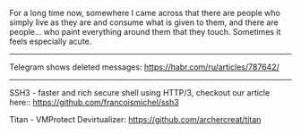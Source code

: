 For a long time now, somewhere I came across that there are people who simply live as they are and consume what is given to them, and there are people... who paint everything around them that they touch. Sometimes it feels especially acute.

----

Telegram shows deleted messages: https://habr.com/ru/articles/787642/

----

SSH3 - faster and rich secure shell using HTTP/3, checkout our article here:: https://github.com/francoismichel/ssh3

Titan - VMProtect Devirtualizer: https://github.com/archercreat/titan

